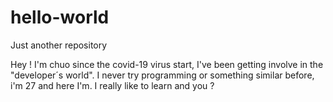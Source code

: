 # hello-world
Just another repository

Hey ! I'm chuo since the covid-19 virus start, I've been getting involve in the "developer´s world".
I never try programming or something similar before, i'm 27 and here I'm.
I really like to learn and you ?
